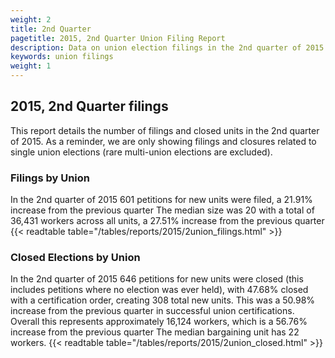```yaml
---
weight: 2
title: 2nd Quarter
pagetitle: 2015, 2nd Quarter Union Filing Report
description: Data on union election filings in the 2nd quarter of 2015
keywords: union filings
weight: 1
---
```


## 2015, 2nd Quarter filings

This report details the number of filings and closed units in the 2nd quarter of 2015. As a reminder, we are only showing filings and closures related to single union elections (rare multi-union elections are excluded).

### Filings by Union
In the 2nd quarter of 2015 601 petitions for new units were filed, a 21.91% increase from the previous quarter The median size was 20 with a total of 36,431 workers across all units, a 27.51% increase from the previous quarter
{{< readtable table="/tables/reports/2015/2union_filings.html" >}}

### Closed Elections by Union
In the 2nd quarter of 2015 646 petitions for new units were closed (this includes petitions where no election was ever held), with 47.68% closed with a certification order, creating 308 total new units. This was a 50.98% increase from the previous quarter in successful union certifications. Overall this represents approximately 16,124 workers, which is a 56.76% increase from the previous quarter The median bargaining unit has 22 workers.
{{< readtable table="/tables/reports/2015/2union_closed.html" >}}
